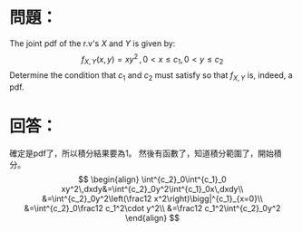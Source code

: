 # 問題：
The joint pdf of the r.v's $X$ and $Y$ is given by:
$$
f_{X,Y}(x,y)=xy^2\,,\,0<x\leq c_1,\,0<y\leq c_2
$$
Determine the condition that $c_1$ and $c_2$ must satisfy so that $f_{X,Y}$ is, indeed, a pdf.
# 回答：
確定是pdf了，所以積分結果要為1。
然後有函數了，知道積分範圍了，開始積分。
$$
\begin{align}
\int^{c_2}_0\int^{c_1}_0 xy^2\,dxdy&=\int^{c_2}_0y^2\int^{c_1}_0x\,dxdy\\
&=\int^{c_2}_0y^2\left(\frac12 x^2\right)\bigg|^{c_1}_{x=0}\\
&=\int^{c_2}_0\frac12 c_1^2\cdot y^2\\
&=\frac12 c_1^2\int^{c_2}_0y^2
\end{align}
$$
